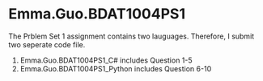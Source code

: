 # Emma.Guo.BDAT1004PS1
The Prblem Set 1 assignment contains two lauguages. Therefore, I submit two seperate code file.
1. Emma.Guo.BDAT1004PS1_C# includes Question 1-5
2. Emma.Guo.BDAT1004PS1_Python includes Question 6-10
